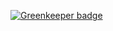 
[![Greenkeeper badge](https://badges.greenkeeper.io/Drae/phpbb-style-aquila.svg)](https://greenkeeper.io/)
